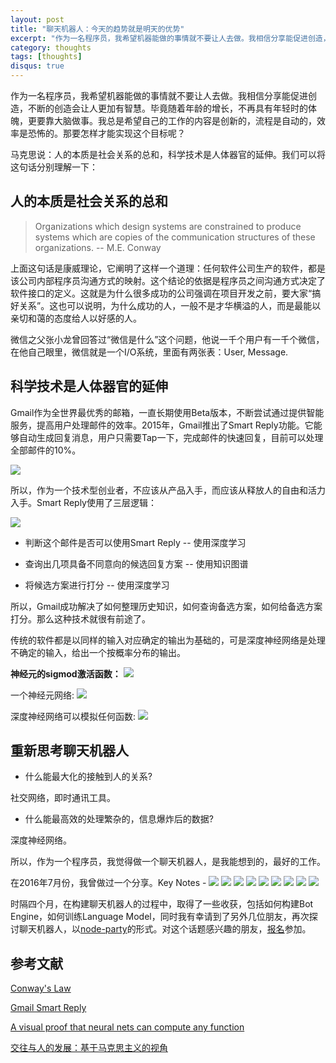 ```yaml
---
layout: post
title: "聊天机器人：今天的趋势就是明天的优势"
excerpt: "作为一名程序员，我希望机器能做的事情就不要让人去做。我相信分享能促进创造，不断的创造会让人更加有智慧。"
category: thoughts
tags: [thoughts]
disqus: true
---
```

作为一名程序员，我希望机器能做的事情就不要让人去做。我相信分享能促进创造，不断的创造会让人更加有智慧。毕竟随着年龄的增长，不再具有年轻时的体魄，更要靠大脑做事。我总是希望自己的工作的内容是创新的，流程是自动的，效率是恐怖的。那要怎样才能实现这个目标呢？

马克思说：人的本质是社会关系的总和，科学技术是人体器官的延伸。我们可以将这句话分别理解一下：


## 人的本质是社会关系的总和

> Organizations which design systems are constrained to produce systems which are copies of the communication structures of these organizations. -- M.E. Conway

上面这句话是康威理论，它阐明了这样一个道理：任何软件公司生产的软件，都是该公司内部程序员沟通方式的映射。这个结论的依据是程序员之间沟通方式决定了软件接口的定义。这就是为什么很多成功的公司强调在项目开发之前，要大家“搞好关系”。这也可以说明，为什么成功的人，一般不是才华横溢的人，而是最能以亲切和蔼的态度给人以好感的人。

微信之父张小龙曾回答过“微信是什么”这个问题，他说一千个用户有一千个微信，在他自己眼里，微信就是一个I/O系统，里面有两张表：User, Message.


## 科学技术是人体器官的延伸
Gmail作为全世界最优秀的邮箱，一直长期使用Beta版本，不断尝试通过提供智能服务，提高用户处理邮件的效率。2015年，Gmail推出了Smart Reply功能。它能够自动生成回复消息，用户只需要Tap一下，完成邮件的快速回复，目前可以处理全部邮件的10%。

![](https://static-public.chatopera.com/backlog/assets/images/2016/12-04-chatbot-trends/1.png)

所以，作为一个技术型创业者，不应该从产品入手，而应该从释放人的自由和活力入手。Smart Reply使用了三层逻辑：

![](https://static-public.chatopera.com/backlog/assets/images/2016/12-04-chatbot-trends/2.png)

* 判断这个邮件是否可以使用Smart Reply -- 使用深度学习

* 查询出几项具备不同意向的候选回复方案 -- 使用知识图谱

* 将候选方案进行打分 -- 使用深度学习

所以，Gmail成功解决了如何整理历史知识，如何查询备选方案，如何给备选方案打分。那么这种技术就很有前途了。

传统的软件都是以同样的输入对应确定的输出为基础的，可是深度神经网络是处理不确定的输入，给出一个按概率分布的输出。

**神经元的sigmod激活函数：**
![](https://static-public.chatopera.com/backlog/assets/images/2016/12-04-chatbot-trends/14.png)

 一个神经元网络:
![](https://static-public.chatopera.com/backlog/assets/images/2016/12-04-chatbot-trends/3.png)

 深度神经网络可以模拟任何函数:
![](https://static-public.chatopera.com/backlog/assets/images/2016/12-04-chatbot-trends/4.png)

 ## 重新思考聊天机器人

 * 什么能最大化的接触到人的关系?

社交网络，即时通讯工具。


* 什么能最高效的处理繁杂的，信息爆炸后的数据?

深度神经网络。


所以，作为一个程序员，我觉得做一个聊天机器人，是我能想到的，最好的工作。


在2016年7月份，我曾做过一个分享。Key Notes -
![](https://static-public.chatopera.com/backlog/assets/images/2016/12-04-chatbot-trends/5.png)
![](https://static-public.chatopera.com/backlog/assets/images/2016/12-04-chatbot-trends/6.png)
![](https://static-public.chatopera.com/backlog/assets/images/2016/12-04-chatbot-trends/7.png)
![](https://static-public.chatopera.com/backlog/assets/images/2016/12-04-chatbot-trends/8.png)
![](https://static-public.chatopera.com/backlog/assets/images/2016/12-04-chatbot-trends/9.png)
![](https://static-public.chatopera.com/backlog/assets/images/2016/12-04-chatbot-trends/10.png)
![](https://static-public.chatopera.com/backlog/assets/images/2016/12-04-chatbot-trends/11.png)
![](https://static-public.chatopera.com/backlog/assets/images/2016/12-04-chatbot-trends/12.png)
![](https://static-public.chatopera.com/backlog/assets/images/2016/12-04-chatbot-trends/13.png)


时隔四个月，在构建聊天机器人的过程中，取得了一些收获，包括如何构建Bot Engine，如何训练Language Model，同时我有幸请到了另外几位朋友，再次探讨聊天机器人，以[node-party](https://github.com/rockq-org/node-party)的形式。对这个话题感兴趣的朋友，[报名](http://www.bagevent.com/event/291037)参加。

## 参考文献

[Conway's Law](http://wiki.c2.com/?ConwaysLaw)

[Gmail Smart Reply](https://arxiv.org/pdf/1606.04870v1.pdf)

[A visual proof that neural nets can compute any function](http://neuralnetworksanddeeplearning.com/chap4.html)

[交往与人的发展：基于马克思主义的视角](https://books.google.com.hk/books?id=ZhjZCQAAQBAJ&pg=PT154&lpg=PT154&dq=%E7%A7%91%E6%8A%80%E6%98%AF%E4%BA%BA%E4%BD%93%E5%99%A8%E5%AE%98%E7%9A%84%E5%BB%B6%E4%BC%B8&source=bl&ots=SZeM_E_Rus&sig=jVy1hCVXnILvW7OdIhBkFIzI-hk&hl=en&sa=X&ved=0ahUKEwjQr-DHndjQAhUFvI8KHddMCngQ6AEIMDAD#v=onepage&q=%E4%BA%BA%E4%BD%93&f=false)




